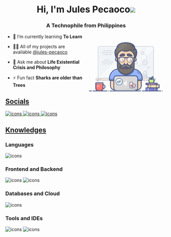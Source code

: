 
<h1 align="center">Hi, I'm Jules Pecaoco<img width="30px" src="https://raw.githubusercontent.com/iampavangandhi/iampavangandhi/master/gifs/Hi.gif"></h1>
<h3 font-size="20" align="center">A Technophile from Philippines</h3>


- 🌱 I’m currently learning **To Learn** <img align="right" style="width:16rem; height:auto" src="https://raw.githubusercontent.com/Elanza-48/Elanza-48/41a4790484e268102dfdab2b7c59d440d3ffafab/resources/img/geek.gif"/>

- 👨‍💻 All of my projects are available [@jules-pecaoco](https://jules-pecaoco.github.io/reactjs-portfolio/)

- 💬 Ask me about **Life Existential Crisis and Philosophy**

- ⚡ Fun fact **Sharks are older than Trees**

<h2 align="left"><u><b>Socials</b></u></h2> 
<a href="https://www.instagram.com/jules.susz/" target="_blank">
  <img a src="https://skillicons.dev/icons?i=instagram&perline=4" alt="icons"/>
</a>
<a href="https://mail.google.com/mail/?view=cm&fs=1&tf=1&to=julesalfonzp@gmail.com" target="_blank">
  <img a src="https://skillicons.dev/icons?i=gmail&perline=4" alt="icons"/>
</a>
<a href="https://www.linkedin.com/in/julesalfonzpecaoco/" target="_blank">
  <img a src="https://skillicons.dev/icons?i=linkedin&perline=4" alt="icons"/>
</a>

<h2 align="left"><u><b>Knowledges</b></u></h2> 

  
<h3 align="left">Languages</h3>
<img a src="https://skillicons.dev/icons?i=python,java,javascript&perline=4" alt="icons"/>
<h3 align="left">Frontend and Backend</h3>
<img a src="https://skillicons.dev/icons?i=css,html,react,bootstrap,jquery, vite&perline=5" alt="icons"/>
<img a src="https://skillicons.dev/icons?i=flask&perline=1" alt="icons"/></div>
<h3 align="left">Databases and Cloud</h3>
<img a src="https://skillicons.dev/icons?i=mysql,sqlite,firebase&perline=5" alt="icons"/>
<h3 align="left">Tools and IDEs</h3>
<img a src="https://skillicons.dev/icons?i=figma,photoshop&perline=5" alt="icons"/>
<img a src="https://skillicons.dev/icons?i=idea,vscode&perline=5" alt="icons"/>







